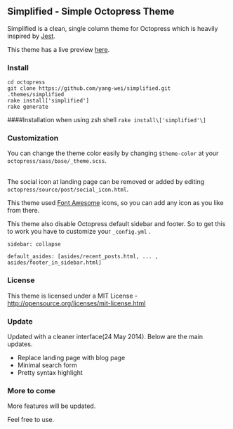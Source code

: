 ## Simplified - Simple Octopress Theme

Simplified is a clean, single column theme for Octopress which is heavily inspired by [Jest](http://facebook.github.io/jest/).

This theme has a live preview [here](http://yangweilim.com).


### Install
```
cd octopress
git clone https://github.com/yang-wei/simplified.git .themes/simplified
rake install['simplified']
rake generate
```
####Installation when using zsh shell
`rake install\['simplified'\]`

### Customization
You can change the theme color easily by changing `$theme-color` at your `octopress/sass/base/_theme.scss`. <br>
 <br>

The social icon at landing page can be removed or added by editing `octopress/source/post/social_icon.html`. <br>

This theme used [Font Awesome](http://fortawesome.github.io/Font-Awesome/icons/) icons, so you can add any icon as you like from there. 

This theme also disable Octopress default sidebar and footer. So to get this to work you have to customize your `_config.yml` .
```
sidebar: collapse

default_asides: [asides/recent_posts.html, ... , asides/footer_in_sidebar.html]
```


### License
This theme is licensed under a MIT License - http://opensource.org/licenses/mit-license.html

### Update
Updated with a cleaner interface(24 May 2014). Below are the main updates.
 + Replace landing page with blog page
 + Minimal search form
 + Pretty syntax highlight

### More to come
More features will be updated.

Feel free to use.
